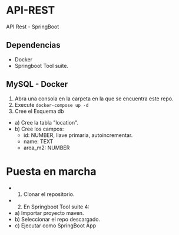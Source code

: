 # API-REST 

API Rest - SpringBoot


## Dependencias

- Docker
- Springboot Tool suite.

## MySQL - Docker

1) Abra una consola en la carpeta en la que se encuentra este repo.
2) Execute `docker-compose up -d`
3) Cree el Esquema db
- a) Cree la tabla "location".
- b) Cree los campos:
    - id: NUMBER, llave primaria, autoincrementar.
    - name: TEXT
    - area_m2: NUMBER
    
# Puesta en marcha

- 1) Clonar el repositorio.
- 2) En Springboot Tool suite 4:
-   a) Importar proyecto maven.
-   b) Seleccionar el repo descargado.
-   c) Ejecutar como SpringBoot App

  
